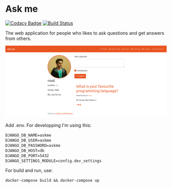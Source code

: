 # Ask me

[![Codacy Badge](https://api.codacy.com/project/badge/Grade/47fcd26304534930a2940ab39524d82c)](https://app.codacy.com/app/andreyvpng/askme?utm_source=github.com&utm_medium=referral&utm_content=andreyvpng/askme&utm_campaign=Badge_Grade_Dashboard)
[![Build Status](https://travis-ci.org/andreyvpng/askme.svg?branch=master)](https://travis-ci.org/andreyvpng/askme)

The web application for people who likes to ask questions and get answers from others.

![Screenshot](screenshot.png)

Add .env. For developping I'm using this:

    DJANGO_DB_NAME=askme
    DJANGO_DB_USER=askme
    DJANGO_DB_PASSWORD=askme
    DJANGO_DB_HOST=db
    DJANGO_DB_PORT=5432
    DJANGO_SETTINGS_MODULE=config.dev_settings

For build and run, use:

    docker-compose build && docker-compose up

